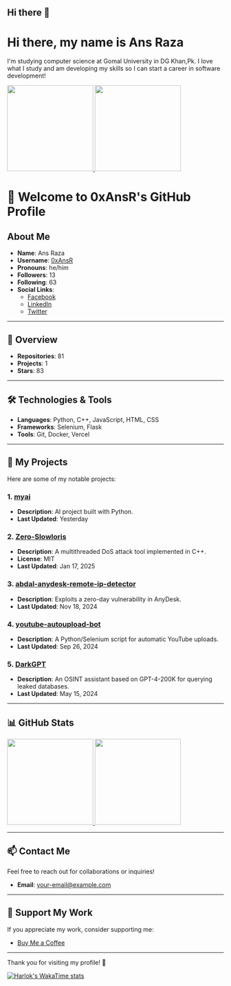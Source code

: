## Hi there 👋

<!--
**0xAnsR/0xAnsR** is a ✨ _special_ ✨ repository because its `README.md` (this file) appears on your GitHub profile.

Here are some ideas to get you started:

- 🔭 I’m currently working on ...
- 🌱 I’m currently learning ...
- 👯 I’m looking to collaborate on ...
- 🤔 I’m looking for help with ...
- 💬 Ask me about ...
- 📫 How to reach me: ...
- 😄 Pronouns: ...
- ⚡ Fun fact: ...
-->
# Hi there, my name is Ans Raza 

I'm studying computer science at Gomal University in DG Khan,Pk. I love what I study and am developing my skills so I can start a career in software development!  


<a href="https://github.com/0xAnsR">
  <img height="200" src="https://github-readme-stats.vercel.app/api?username=0xAnsR&show_icons=true&theme=radical&hide=contribs,prs&border_radius=10&bg_color=00000000&title_color=00ff00&text_color=ffffff&icon_color=00ff00" />
</a>
<a href="https://github.com/0xAnsR">
  <img height="200" src="https://github-readme-stats.vercel.app/api/top-langs/?username=0xAnsR&layout=compact&langs_count=8&theme=radical&bg_color=00000000&title_color=00ff00&text_color=ffffff&icon_color=00ff00" />
</a>


# 👋 Welcome to 0xAnsR's GitHub Profile

## About Me
- **Name**: Ans Raza
- **Username**: [0xAnsR](https://github.com/0xAnsR)
- **Pronouns**: he/him
- **Followers**: 13
- **Following**: 63
- **Social Links**:
  - [Facebook](https://fb.com/0xAnsR)
  - [LinkedIn](https://linkedin.com/in/ansraza)
  - [Twitter](https://twitter.com/0xans)

---

## 🚀 Overview
- **Repositories**: 81
- **Projects**: 1
- **Stars**: 83

---

## 🛠️ Technologies & Tools
- **Languages**: Python, C++, JavaScript, HTML, CSS
- **Frameworks**: Selenium, Flask
- **Tools**: Git, Docker, Vercel

---

## 📂 My Projects
Here are some of my notable projects:

### 1. [myai](https://github.com/0xAnsR/myai)
- **Description**: AI project built with Python.
- **Last Updated**: Yesterday

### 2. [Zero-Slowloris](https://github.com/0xAnsR/Zero-Slowloris)
- **Description**: A multithreaded DoS attack tool implemented in C++.
- **License**: MIT
- **Last Updated**: Jan 17, 2025

### 3. [abdal-anydesk-remote-ip-detector](https://github.com/0xAnsR/abdal-anydesk-remote-ip-detector)
- **Description**: Exploits a zero-day vulnerability in AnyDesk.
- **Last Updated**: Nov 18, 2024

### 4. [youtube-autoupload-bot](https://github.com/0xAnsR/youtube-autoupload-bot)
- **Description**: A Python/Selenium script for automatic YouTube uploads.
- **Last Updated**: Sep 26, 2024

### 5. [DarkGPT](https://github.com/0xAnsR/DarkGPT)
- **Description**: An OSINT assistant based on GPT-4-200K for querying leaked databases.
- **Last Updated**: May 15, 2024

---

## 📊 GitHub Stats
<a href="https://github.com/0xAnsR">
  <img height="200" src="https://github-readme-stats.vercel.app/api?username=0xAnsR&show_icons=true&theme=radical&hide=contribs,prs&border_radius=10&bg_color=00000000&title_color=00ff00&text_color=ffffff&icon_color=00ff00" />
</a>
<a href="https://github.com/0xAnsR">
  <img height="200" src="https://github-readme-stats.vercel.app/api/top-langs/?username=0xAnsR&layout=compact&langs_count=8&theme=radical&bg_color=00000000&title_color=00ff00&text_color=ffffff&icon_color=00ff00" />
</a>

---

## 📫 Contact Me
Feel free to reach out for collaborations or inquiries!

- **Email**: [your-email@example.com](mailto:your-email@example.com)

---

## 💖 Support My Work
If you appreciate my work, consider supporting me:
- [Buy Me a Coffee](https://www.buymeacoffee.com/0xAnsR)

---

Thank you for visiting my profile! 🚀


[![Harlok's WakaTime stats](https://github-readme-stats.vercel.app/api/wakatime?username=0xAnsR)](https://github.com/0xAnsR/github-readme-stats)
